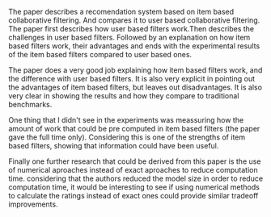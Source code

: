 The paper describes a recomendation system based on item based collaborative filtering. And compares it to user based collaborative filtering. The paper first describes how user based filters work.Then describes the challenges in user based filters. Followed by an explanation on how item based filters work, their advantages and ends with the experimental results of the item based filters compared to user based ones.

The paper does a very good job explaining how item based filters work, and the difference with user based filters. It is also very explicit in pointing out the advantages of item based filters, but leaves out disadvantages. It is also very clear in showing the results and how they compare to traditional benchmarks.

One thing that I didn't see in the experiments was meassuring how the amount of work that could be pre computed in item based filters (the paper gave the full time only). Considering this is one of the strengths of item based filters, showing that information could have been useful.

Finally one further research that could be derived from this paper is the use of numerical aproaches instead of exact aproaches to reduce computation time. considering that the authors reduced the model size in order to reduce computation time, it would be interesting to see if using numerical methods to calculate the ratings instead of exact ones could provide similar tradeoff improvements.
